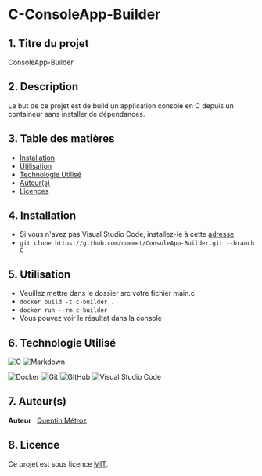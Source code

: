 # C-ConsoleApp-Builder

## 1. Titre du projet

ConsoleApp-Builder

## 2. Description

Le but de ce projet est de build un application console en C depuis un containeur sans installer de dépendances.

## 3. Table des matières

- [Installation](#4-installation)
- [Utilisation](#5-utilisation)
- [Technologie Utilisé](#6-technologie-utilisé)
- [Auteur(s)](#7-auteurs)
- [Licences](#8-licence)

## 4. Installation

- Si vous n'avez pas Visual Studio Code, installez-le à cette [adresse](https://code.visualstudio.com/Download)
- `git clone https://github.com/quemet/ConsoleApp-Builder.git --branch C`

## 5. Utilisation

- Veuillez mettre dans le dossier src votre fichier main.c
- `docker build -t c-builder .`
- `docker run --rm c-builder`
- Vous pouvez voir le résultat dans la console

## 6. Technologie Utilisé

![C](https://img.shields.io/badge/c-%2300599C.svg?style=for-the-badge&logo=c&logoColor=white)
![Markdown](https://img.shields.io/badge/markdown-%23000000.svg?style=for-the-badge&logo=markdown&logoColor=white)

![Docker](https://img.shields.io/badge/docker-%230db7ed.svg?style=for-the-badge&logo=docker&logoColor=white)
![Git](https://img.shields.io/badge/git-%23F05033.svg?style=for-the-badge&logo=git&logoColor=white)
![GitHub](https://img.shields.io/badge/github-%23121011.svg?style=for-the-badge&logo=github&logoColor=white)
![Visual Studio Code](https://img.shields.io/badge/Visual%20Studio%20Code-0078d7.svg?style=for-the-badge&logo=visual-studio-code&logoColor=white)

## 7. Auteur(s)

**Auteur** : [Quentin Métroz](https://github.com/quemet)

## 8. Licence

Ce projet est sous licence [MIT](https://github.com/quemet/ConsoleApp-Builder/blob/main/LICENSE.md).
